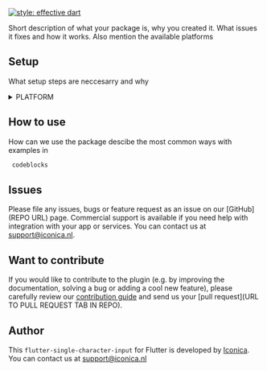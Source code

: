 <!-- [![pub package](https://img.shields.io/pub/v/[PACKAGE NAME ON PUB].svg)](https://github.com/Iconica-Development) [![Build status](URL TO REPO)](URL TO GITHUB ACTIONS) -->

[![style: effective dart](https://img.shields.io/badge/style-effective_dart-40c4ff.svg)](https://github.com/tenhobi/effective_dart)

Short description of what your package is, why you created it. What issues it fixes and how it works. Also mention the available platforms

## Setup

What setup steps are neccesarry and why

<details>
<summary>PLATFORM</summary>
    
specific platform steps

</details>

## How to use

How can we use the package descibe the most common ways with examples in

```dart
 codeblocks
```

## Issues

Please file any issues, bugs or feature request as an issue on our [GitHub](REPO URL) page. Commercial support is available if you need help with integration with your app or services. You can contact us at [support@iconica.nl](mailto:support@iconica.nl).

## Want to contribute

If you would like to contribute to the plugin (e.g. by improving the documentation, solving a bug or adding a cool new feature), please carefully review our [contribution guide](./CONTRIBUTING.md) and send us your [pull request](URL TO PULL REQUEST TAB IN REPO).

## Author

This `flutter-single-character-input` for Flutter is developed by [Iconica](https://iconica.nl). You can contact us at <support@iconica.nl>

